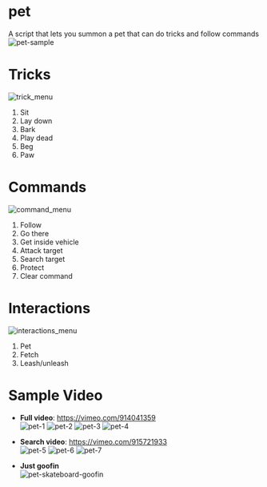 # pet
A script that lets you summon a pet that can do tricks and follow commands
![pet-sample](https://github.com/YohananL/pet-sample/assets/156287601/cf058731-d4c3-4e70-993c-0b9217811149)

# Tricks
![trick_menu](https://github.com/YohananL/pet-sample/assets/156287601/a40569e9-ce97-4e67-b9e8-107e68553c96)
1. Sit
2. Lay down
3. Bark
4. Play dead
5. Beg
6. Paw

# Commands
![command_menu](https://github.com/YohananL/pet-sample/assets/156287601/553a7b63-165c-4f9e-aed4-e9b6571e15f3)
1. Follow
2. Go there
3. Get inside vehicle
4. Attack target
5. Search target
6. Protect
7. Clear command

# Interactions
![interactions_menu](https://github.com/YohananL/pet-sample/assets/156287601/c6a0be07-13af-45e4-909d-e6d09ca6239a)
1. Pet
2. Fetch
3. Leash/unleash

# Sample Video
- **Full video**: https://vimeo.com/914041359 <br />
![pet-1](https://github.com/YohananL/pet-sample/assets/156287601/d84066d0-7acc-420a-b9b9-045aa59d395e)
![pet-2](https://github.com/YohananL/pet-sample/assets/156287601/9d9ab3d6-d3e6-4ba9-b161-598e0586f8f7)
![pet-3](https://github.com/YohananL/pet-sample/assets/156287601/a0580728-fd7f-4453-99df-7aac9f376a7e)
![pet-4](https://github.com/YohananL/pet-sample/assets/156287601/20d2c258-f452-4f2e-b3d7-92c370bf2444)

- **Search video**: https://vimeo.com/915721933 <br />
![pet-5](https://github.com/YohananL/pet-sample/assets/156287601/c4fa0fb6-7041-47e9-989d-d14acbf38a54)
![pet-6](https://github.com/YohananL/pet-sample/assets/156287601/95284468-5515-475b-a357-4c9653ef94df)
![pet-7](https://github.com/YohananL/pet-sample/assets/156287601/2375e17f-ae2a-4884-a9ab-4fb3a858f81e)

- **Just goofin** <br />
![pet-skateboard-goofin](https://github.com/YohananL/pet-sample/assets/156287601/4353a18a-3900-4ef1-ac14-61e05364436e)
